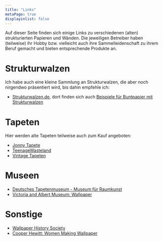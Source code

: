 ```yaml
---
title: "Links"
metaPage: true
displayinlist: false
---
```


Auf dieser Seite finden sich einige Links zu verschiedenen (alten) strukturierten Papieren und Wänden. Die jeweiligen Betreiber haben (teilweise) ihr Hobby bzw. vielleicht auch ihre Sammelleidenschaft zu ihrem Beruf gemacht und bieten entsprechende Produkte an.

# Strukturwalzen

Ich habe auch eine kleine Sammlung an Strukturwalzen, die aber noch nirgendwo präsentiert wird, bis dahin empfehle ich:

* [Strukturwalzen.de](https://www.strukturwalzen.de), dort finden sich auch [Beispiele für Buntpapier mit Strukturwalzen](https://www.tapetenroller.de/buntpapier-mit-strukturwalzen.html)

# Tapeten

Hier werden alte Tapeten teilweise auch zum Kauf angeboten:

* [Jonny Tapete](https://www.johnny-tapete.de/vintage_retro_tapete_cat95/)
* [TeenageWasteland](http://www.teenagewasteland.de/dekorativ/tapete.html)
* [Vintage Tapeten](https://vintage-tapeten.de/70er-Vintage-Tapeten-orignal-retro-60er-50er-80er)

# Museen

* [Deutsches Tapetenmuseum - Museum für Raumkunst](https://www.heritage-kassel.de/standorte/deutsches-tapetenmuseum)
* [Victoria and Albert Museum: Wallpaper](https://www.vam.ac.uk/collections/wallpaper)

# Sonstige

* [Wallpaper History Society](https://www.wallpaperhistorysociety.org.uk/)
* [Cooper Hewitt: Women Making Wallpaper](https://www.cooperhewitt.org/2023/03/31/women-making-wallpaper/)
